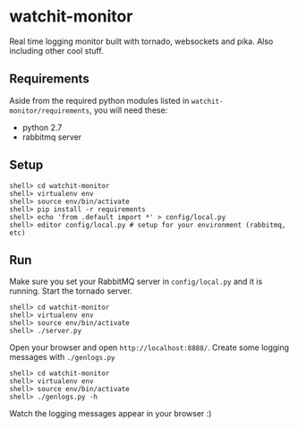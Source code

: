 watchit-monitor
===============

Real time logging monitor built with tornado, websockets and pika. Also including other cool stuff.

Requirements
------------

Aside from the required python modules listed in `watchit-monitor/requirements`,
you will need these:

* python 2.7
* rabbitmq server

Setup
-----

```
shell> cd watchit-monitor
shell> virtualenv env
shell> source env/bin/activate
shell> pip install -r requirements
shell> echo 'from .default import *' > config/local.py
shell> editor config/local.py # setup for your environment (rabbitmq, etc)
```

Run
---

Make sure you set your RabbitMQ server in `config/local.py` and it is running.
Start the tornado server.

```
shell> cd watchit-monitor
shell> virtualenv env
shell> source env/bin/activate
shell> ./server.py
```

Open your browser and open `http://localhost:8888/`.
Create some logging messages with `./genlogs.py`

```
shell> cd watchit-monitor
shell> virtualenv env
shell> source env/bin/activate
shell> ./genlogs.py -h
```

Watch the logging messages appear in your browser :)
